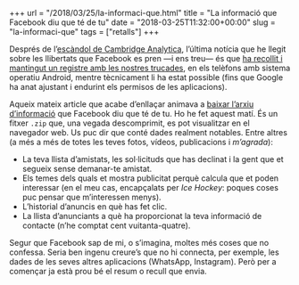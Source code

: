 +++
url = "/2018/03/25/la-informaci-que.html"
title = "La informació que Facebook diu que té de tu"
date = "2018-03-25T11:32:00+00:00"
slug = "la-informaci-que"
tags = ["retalls"]
+++

Després de l’[escàndol de Cambridge Analytica](http://www.guerraeterna.com/facebook-y-cambridge-analytica-nos-ofrecen-la-ultima-evolucion-de-la-democracia/), l’última notícia que he llegit sobre les llibertats que Facebook es pren —i ens treu— és que [ha recollit i mantingut un registre amb les nostres trucades](https://arstechnica.com/information-technology/2018/03/facebook-scraped-call-text-message-data-for-years-from-android-phones/), en els telèfons amb sistema operatiu Android, mentre tècnicament li ha estat possible (fins que Google ha anat ajustant i endurint els permisos de les aplicacions).

Aqueix mateix article que acabe d’enllaçar animava a [baixar l’arxiu d’informació](https://www.facebook.com/help/131112897028467) que Facebook diu que té de tu. Ho he fet aquest matí. És un fitxer `.zip` que, una vegada descomprimit, es pot visualitzar en el navegador web. Us puc dir que conté dades realment notables. Entre altres (a més a més de totes les teves fotos, vídeos, publicacions i *m’agrada*):

  - La teva llista d’amistats, les sol·licituds que has declinat i la gent que et segueix sense demanar-te amistat.
  - Els temes dels quals et mostra publicitat perquè calcula que et poden interessar (en el meu cas, encapçalats per *Ice Hockey*: poques coses puc pensar que m’interessen menys).
  - L’historial d’anuncis en què has fet clic.
  - La llista d’anunciants a què ha proporcionat la teva informació de contacte (n’he comptat cent vuitanta-quatre).

Segur que Facebook sap de mi, o s’imagina, moltes més coses que no confessa. Seria ben ingenu creure’s que no hi connecta, per exemple, les dades de les seves altres aplicacions (WhatsApp, Instagram). Però per a començar ja està prou bé el resum o recull que envia.